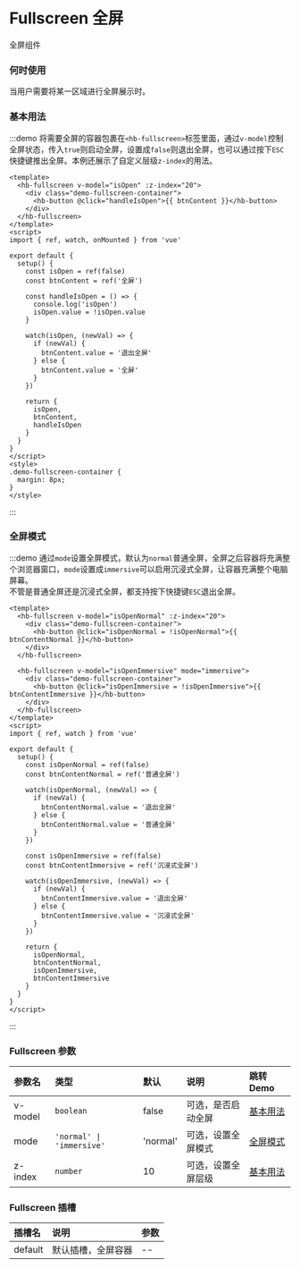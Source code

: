 # Fullscreen 全屏

全屏组件

### 何时使用

当用户需要将某一区域进行全屏展示时。

### 基本用法

:::demo 将需要全屏的容器包裹在`<hb-fullscreen>`标签里面，通过`v-model`控制全屏状态，传入`true`则启动全屏，设置成`false`则退出全屏，也可以通过按下`ESC`快捷键推出全屏。本例还展示了自定义层级`z-index`的用法。

```vue
<template>
  <hb-fullscreen v-model="isOpen" :z-index="20">
    <div class="demo-fullscreen-container">
      <hb-button @click="handleIsOpen">{{ btnContent }}</hb-button>
    </div>
  </hb-fullscreen>
</template>
<script>
import { ref, watch, onMounted } from 'vue'

export default {
  setup() {
    const isOpen = ref(false)
    const btnContent = ref('全屏')

    const handleIsOpen = () => {
      console.log('isOpen')
      isOpen.value = !isOpen.value
    }

    watch(isOpen, (newVal) => {
      if (newVal) {
        btnContent.value = '退出全屏'
      } else {
        btnContent.value = '全屏'
      }
    })

    return {
      isOpen,
      btnContent,
      handleIsOpen
    }
  }
}
</script>
<style>
.demo-fullscreen-container {
  margin: 8px;
}
</style>
```

:::

### 全屏模式

:::demo 通过`mode`设置全屏模式，默认为`normal`普通全屏，全屏之后容器将充满整个浏览器窗口，`mode`设置成`immersive`可以启用沉浸式全屏，让容器充满整个电脑屏幕。<br>不管是普通全屏还是沉浸式全屏，都支持按下快捷键`ESC`退出全屏。

```vue
<template>
  <hb-fullscreen v-model="isOpenNormal" :z-index="20">
    <div class="demo-fullscreen-container">
      <hb-button @click="isOpenNormal = !isOpenNormal">{{ btnContentNormal }}</hb-button>
    </div>
  </hb-fullscreen>

  <hb-fullscreen v-model="isOpenImmersive" mode="immersive">
    <div class="demo-fullscreen-container">
      <hb-button @click="isOpenImmersive = !isOpenImmersive">{{ btnContentImmersive }}</hb-button>
    </div>
  </hb-fullscreen>
</template>
<script>
import { ref, watch } from 'vue'

export default {
  setup() {
    const isOpenNormal = ref(false)
    const btnContentNormal = ref('普通全屏')

    watch(isOpenNormal, (newVal) => {
      if (newVal) {
        btnContentNormal.value = '退出全屏'
      } else {
        btnContentNormal.value = '普通全屏'
      }
    })

    const isOpenImmersive = ref(false)
    const btnContentImmersive = ref('沉浸式全屏')

    watch(isOpenImmersive, (newVal) => {
      if (newVal) {
        btnContentImmersive.value = '退出全屏'
      } else {
        btnContentImmersive.value = '沉浸式全屏'
      }
    })

    return {
      isOpenNormal,
      btnContentNormal,
      isOpenImmersive,
      btnContentImmersive
    }
  }
}
</script>
```

:::

### Fullscreen 参数

| 参数名  | 类型                      | 默认     | 说明               | 跳转 Demo             |
| :------ | :------------------------ | :------- | :----------------- | :-------------------- |
| v-model | `boolean`                 | false    | 可选，是否启动全屏 | [基本用法](#基本用法) |
| mode    | `'normal' \| 'immersive'` | 'normal' | 可选，设置全屏模式 | [全屏模式](#全屏模式) |
| z-index | `number`                  | 10       | 可选，设置全屏层级 | [基本用法](#基本用法) |

### Fullscreen 插槽

| 插槽名  | 说明               | 参数 |
| :------ | :----------------- | :--- |
| default | 默认插槽，全屏容器 | --   |
